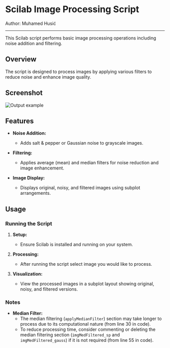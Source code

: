 # Scilab Image Processing Script

Author: Muhamed Husić

---

This Scilab script performs basic image processing operations including noise addition and filtering.

## Overview

The script is designed to process images by applying various filters to reduce noise and enhance image quality.

## Screenshot
![Output example](https://github.com/HMByteSensei/Image-Processing/blob/main/Filtering%20and%20Noise%20Reduction/ExampleOutput.png?raw=true)

## Features

- **Noise Addition:**
  - Adds salt & pepper or Gaussian noise to grayscale images.

- **Filtering:**
  - Applies average (mean) and median filters for noise reduction and image enhancement.

- **Image Display:**
  - Displays original, noisy, and filtered images using subplot arrangements.

## Usage

### Running the Script

1. **Setup:**
   - Ensure Scilab is installed and running on your system.

2. **Processing:**
   - After running the script select image you would like to process.

3. **Visualization:**
   - View the processed images in a subplot layout showing original, noisy, and filtered versions.

### Notes

- **Median Filter:** 
  - The median filtering (`applyMedianFilter`) section may take longer to process due to its computational nature (from line 30 in code).
  - To reduce processing time, consider commenting or deleting the median filtering section (`imgMedFiltered_sp` and `imgMedFiltered_gauss`) if it is not required (from line 55 in code).
